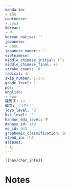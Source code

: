 ```yaml
---
mandarin:
- zhù
cantonese:
- zyu3
korean:
- 주
korean_native: ''
japanese:
- CHUU
japanese_nanori: ''
vietnamese:
middle_chinese_initial: t͡ɕ
middle_chinese_final: ɨo
stroke_count: '8'
radical: 水
skip_number: 1-3-5
grade_level: 1
pos: ''
english:
- pour
羅馬字: ju
韓文: '[[주]]'
joyo_level: '3'
hsk_level: ''
hanmun_edu_level: 中
danayo_id: 148
mc_id: 943
graphemic_classification: 主
stand_in: 注入
aliases:
- 註
---
```

```meta-bind-embed
[[nav/char_info]]
```

# Notes
